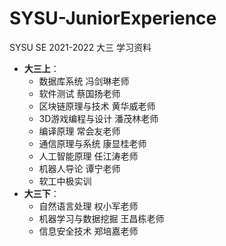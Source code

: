 # SYSU-JuniorExperience

SYSU SE 2021-2022 大三 学习资料

* **大三上**：
  * 数据库系统 冯剑琳老师
  * 软件测试 蔡国扬老师
  * 区块链原理与技术 黄华威老师
  * 3D游戏编程与设计 潘茂林老师
  * 编译原理 常会友老师
  * 通信原理与系统 康显桂老师
  * 人工智能原理 任江涛老师
  * 机器人导论 谭宁老师
  * 软工中极实训
* **大三下**：
  * 自然语言处理 权小军老师
  * 机器学习与数据挖掘 王昌栋老师
  * 信息安全技术 郑培嘉老师